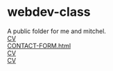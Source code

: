 # webdev-class
A public folder for me and mitchel.<br>
<a href="https://tlaw22.github.io/webdev-class/index.html">CV</a><br>
<a href="https://tlaw22.github.io/webdev-class/CONTACT-FORM.html">CONTACT-FORM.html</a><br>
<a href="index.html">CV</a><br>
<a href="index.html">CV</a><br>

